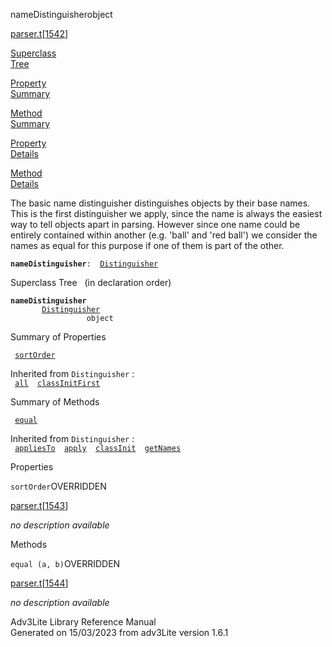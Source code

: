 <span class="title">nameDistinguisher</span><span class="type">object</span>

[parser.t](../file/parser.t.html)\[[1542](../source/parser.t.html#1542)\]

[Superclass  
Tree](#_SuperClassTree_)

[Property  
Summary](#_PropSummary_)

[Method  
Summary](#_MethodSummary_)

[Property  
Details](#_Properties_)

[Method  
Details](#_Methods_)

<div class="fdesc">

The basic name distinguisher distinguishes objects by their base names.
This is the first distinguisher we apply, since the name is always the
easiest way to tell objects apart in parsing. However since one name
could be entirely contained within another (e.g. 'ball' and 'red ball')
we consider the names as equal for this purpose if one of them is part
of the other.

**`nameDistinguisher`**` :   `[`Distinguisher`](../object/Distinguisher.html)

</div>

<span id="_SuperClassTree_"></span>

<div class="mjhd">

<span class="hdln">Superclass Tree</span>   (in declaration order)

</div>

**`nameDistinguisher`**  
`         `[`Distinguisher`](../object/Distinguisher.html)  
`                 object`  
<span id="_PropSummary_"></span>

<div class="mjhd">

<span class="hdln">Summary of Properties</span>  

</div>

` `[`sortOrder`](#sortOrder)`  `

Inherited from `Distinguisher` :  
` `[`all`](../object/Distinguisher.html#all)`  `[`classInitFirst`](../object/Distinguisher.html#classInitFirst)`  `

<span id="_MethodSummary_"></span>

<div class="mjhd">

<span class="hdln">Summary of Methods</span>  

</div>

` `[`equal`](#equal)`  `

Inherited from `Distinguisher` :  
` `[`appliesTo`](../object/Distinguisher.html#appliesTo)`  `[`apply`](../object/Distinguisher.html#apply)`  `[`classInit`](../object/Distinguisher.html#classInit)`  `[`getNames`](../object/Distinguisher.html#getNames)`  `

<span id="_Properties_"></span>

<div class="mjhd">

<span class="hdln">Properties</span>  

</div>

<span id="sortOrder"></span>

`sortOrder`<span class="rem">OVERRIDDEN</span>

[parser.t](../file/parser.t.html)\[[1543](../source/parser.t.html#1543)\]

<div class="desc">

*no description available*

</div>

<span id="_Methods_"></span>

<div class="mjhd">

<span class="hdln">Methods</span>  

</div>

<span id="equal"></span>

`equal (a, b)`<span class="rem">OVERRIDDEN</span>

[parser.t](../file/parser.t.html)\[[1544](../source/parser.t.html#1544)\]

<div class="desc">

*no description available*

</div>

<div class="ftr">

Adv3Lite Library Reference Manual  
Generated on 15/03/2023 from adv3Lite version 1.6.1

</div>
